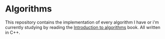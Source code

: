 # Algorithms

This repository contains the implementation of every algorithm I have or i'm currently studying by reading the [Introduction to algorithms](https://mitpress.mit.edu/9780262046305/introduction-to-algorithms/) book. All written in C++.
